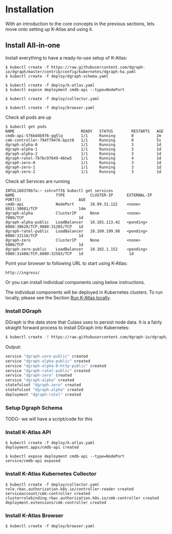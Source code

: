 # Installation

With an introduction to the core concepts in the previous sections, lets move onto setting up K-Atlas and using it.

## Install All-in-one

Install everything to have a ready-to-use setup of K-Atlas:

```text
$ kubectl create -f https://raw.githubusercontent.com/dgraph-io/dgraph/master/contrib/config/kubernetes/dgraph-ha.yaml
$ kubectl create -f deploy/dgraph-schema.yaml

$ kubectl create -f deploy/k-atlas.yaml
$ kubectl expose deployment cmdb-api --type=NodePort

$ kubectl create -f deploy/collector.yaml

$ kubectl create -f deploy/browser.yaml
```

Check all pods are up

```text
$ kubectl get pods
NAME                             READY   STATUS        RESTARTS   AGE
cmdb-api-576bd4b976-gq5lq        1/1     Running       0          2m
cmk-controller-794f79476-bpst8   1/1     Running       0          5s
dgraph-alpha-0                   1/1     Running       3          1d
dgraph-alpha-1                   1/1     Running       3          1d
dgraph-alpha-2                   1/1     Running       3          1d
dgraph-ratel-7b7bc97649-46nw5    1/1     Running       4          1d
dgraph-zero-0                    1/1     Running       3          1d
dgraph-zero-1                    1/1     Running       3          1d
dgraph-zero-2                    1/1     Running       3          1d
```

Check all Services are running

```text
INTUL16837867a:~ sshroff3$ kubectl get services
NAME                  TYPE           CLUSTER-IP      EXTERNAL-IP   PORT(S)                         AGE
cmdb-api              NodePort       10.99.31.122    <none>        8011:30081/TCP                  14m
dgraph-alpha          ClusterIP      None            <none>        7080/TCP                        1d
dgraph-alpha-public   LoadBalancer   10.101.113.42   <pending>     8080:30620/TCP,9080:31265/TCP   1d
dgraph-ratel-public   LoadBalancer   10.109.199.98   <pending>     8000:32116/TCP                  1d
dgraph-zero           ClusterIP      None            <none>        5080/TCP                        1d
dgraph-zero-public    LoadBalancer   10.102.1.152    <pending>     5080:31480/TCP,6080:32583/TCP   1d                    1d
```

Point your browser to following URL to start using K-Atlas:

```text
http://ingress/
```

Or you can install individual components using below instructions. 

The individual components will be deployed in Kubernetes clusters. To run locally, please see the Section [Run K-Atlas locally](run-k-atlas-locally.md).

### Install DGraph

DGraph is the data store that Culass uses to persist node data. It is a fairly straight forward process to install DGraph into Kubernetes:

```bash
$ kubectl create -f https://raw.githubusercontent.com/dgraph-io/dgraph/master/contrib/config/kubernetes/dgraph-ha.yaml
```

Output:

```bash
service "dgraph-zero-public" created
service "dgraph-alpha-public" created
service "dgraph-alpha-0-http-public" created
service "dgraph-ratel-public" created
service "dgraph-zero" created
service "dgraph-alpha" created
statefulset "dgraph-zero" created
statefulset "dgraph-alpha" created
deployment "dgraph-ratel" created
```

### Setup Dgraph Schema

TODO- we will have a script/code for this

### Install K-Atlas API

```text
$ kubectl create -f deploy/k-atlas.yaml
deployment.apps/cmdb-api created

$ kubectl expose deployment cmdb-api --type=NodePort
service/cmdb-api exposed
```

### Install K-Atlas Kubernetes Collector

```text
$ kubectl create -f deploy/collector.yaml
role.rbac.authorization.k8s.io/controller-reader created
serviceaccount/cmk-controller created
clusterrolebinding.rbac.authorization.k8s.io/cmk-controller created
deployment.extensions/cmk-controller created
```

### Install K-Atlas Browser

```text
$ kubectl create -f deploy/browser.yaml
```



